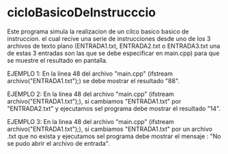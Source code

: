 # cicloBasicoDeInstrucccio
Este programa simula la realizacion de un cilco basico basico de instruccion. el cual recive una serie de instrucciones desde uno de los 3 archivos de texto plano  (ENTRADA1.txt, ENTRADA2.txt o ENTRADA3.txt una de estas 3 entradas son las que se debe especificar en main.cpp) 
para que se muestre el resultado en pantalla.

EJEMPLO 1:
En la linea 48 del archivo "main.cpp" (ifstream archivo("ENTRADA1.txt");) se debe mostrar el resultado "88".

EJEMPLO 2:
En la linea 48 del archivo "main.cpp" (ifstream archivo("ENTRADA1.txt");), si cambiamos "ENTRADA1.txt" por  "ENTRADA2.txt" y ejecutamos sel programa debe mostrar el resultado "14".

EJEMPLO  3:
En la linea 48 del archivo "main.cpp" (ifstream archivo("ENTRADA1.txt");), si cambiamos "ENTRADA1.txt" por  un archivo .txt que no exista y ejecutamos sel programa debe mostrar el mensaje : "No se pudo abrir el archivo de entrada".














